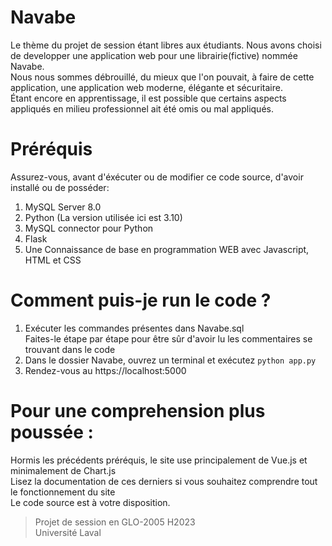 # Navabe

Le thème du projet de session étant libres aux étudiants.
Nous avons choisi de developper une application web pour une librairie(fictive) nommée Navabe.\
Nous nous sommes débrouillé, du mieux que l'on pouvait, à faire de cette application, une application web moderne, élégante et sécuritaire.\
Étant encore en apprentissage, il est possible que certains aspects appliqués en milieu professionnel ait été omis ou mal appliqués.


# Préréquis

Assurez-vous, avant d'éxécuter ou de modifier ce code source, d'avoir installé ou de posséder: 

1. MySQL Server 8.0
2. Python (La version utilisée ici est 3.10)
3. MySQL connector pour Python
4. Flask
5. Une Connaissance de base en programmation WEB avec Javascript, HTML et CSS

# Comment puis-je run le code ?
1. Exécuter les commandes présentes dans Navabe.sql\
   Faites-le étape par étape pour être sûr d'avoir lu les commentaires se trouvant dans le code
2. Dans le dossier Navabe, ouvrez un terminal et exécutez `python app.py`
3. Rendez-vous au https://localhost:5000

# Pour une comprehension plus poussée : 

Hormis les précédents préréquis, le site use principalement de Vue.js et minimalement de Chart.js\
Lisez la documentation de ces derniers si vous souhaitez comprendre tout le fonctionnement du site\
Le code source est à votre disposition.

> Projet de session en GLO-2005 H2023\
> Université Laval
